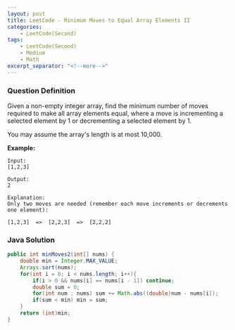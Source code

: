 ```yaml
---
layout: post
title: LeetCode - Minimum Moves to Equal Array Elements II
categories:
    - LeetCode(Second)
tags:
    - LeetCode(Second)
    - Medium
    - Math
excerpt_separator: "<!--more-->"
---
```


### Question Definition
Given a non-empty integer array, find the minimum number of moves required to make all array elements equal, where a move is incrementing a selected element by 1 or decrementing a selected element by 1.

You may assume the array's length is at most 10,000.
<!--more-->
**Example:**
```
Input:
[1,2,3]

Output:
2

Explanation:
Only two moves are needed (remember each move increments or decrements one element):

[1,2,3]  =>  [2,2,3]  =>  [2,2,2]
```
### Java Solution
```java
public int minMoves2(int[] nums) {
    double min = Integer.MAX_VALUE;
    Arrays.sort(nums);
    for(int i = 0; i < nums.length; i++){
        if(i > 0 && nums[i] == nums[i - 1]) continue;
        double sum = 0;
        for(int num : nums) sum += Math.abs((double)num - nums[i]);
        if(sum < min) min = sum;
    }
    return (int)min;
}
```